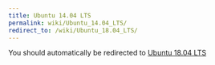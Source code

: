 ```yaml
---
title: Ubuntu 14.04 LTS
permalink: wiki/Ubuntu_14.04_LTS/
redirect_to: /wiki/Ubuntu_18.04_LTS/
---
```


You should automatically be redirected to [Ubuntu 18.04 LTS](/wiki/Ubuntu_18.04_LTS/)
